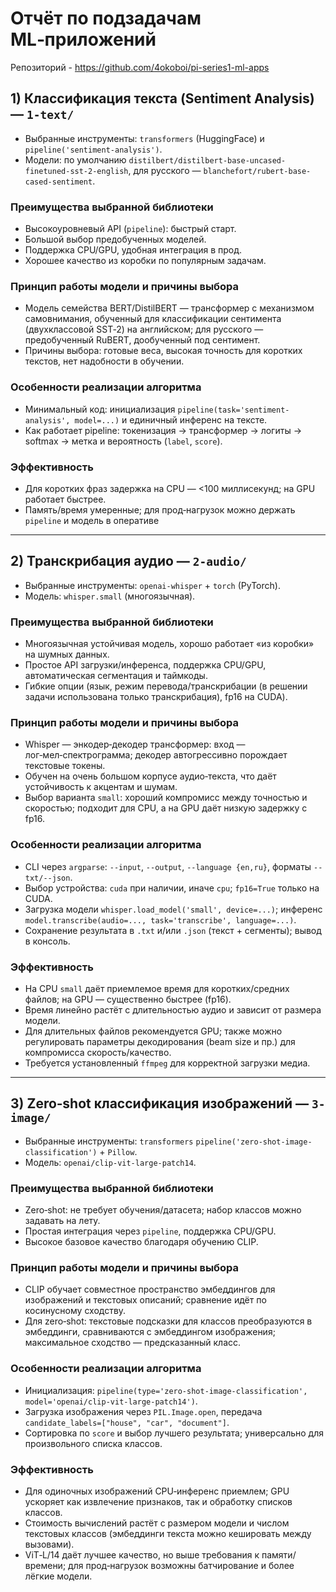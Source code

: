 # Отчёт по подзадачам ML‑приложений
Репозиторий - https://github.com/4okoboi/pi-series1-ml-apps
## 1) Классификация текста (Sentiment Analysis) — `1-text/`

- Выбранные инструменты: `transformers` (HuggingFace) и `pipeline('sentiment-analysis')`.
- Модели: по умолчанию `distilbert/distilbert-base-uncased-finetuned-sst-2-english`, для русского — `blanchefort/rubert-base-cased-sentiment`.

### Преимущества выбранной библиотеки
- Высокоуровневый API (`pipeline`): быстрый старт.
- Большой выбор предобученных моделей.
- Поддержка CPU/GPU, удобная интеграция в прод.
- Хорошее качество из коробки по популярным задачам.

### Принцип работы модели и причины выбора
- Модель семейства BERT/DistilBERT — трансформер с механизмом самовнимания, обученный для классификации сентимента (двухклассовой SST‑2) на английском; для русского — предобученный RuBERT, дообученный под сентимент.
- Причины выбора: готовые веса, высокая точность для коротких текстов, нет надобности в обучении.

### Особенности реализации алгоритма
- Минимальный код: инициализация `pipeline(task='sentiment-analysis', model=...)` и единичный инференс на тексте.
- Как работает pipeline: токенизация → трансформер → логиты → softmax → метка и вероятность (`label`, `score`).

### Эффективность
- Для коротких фраз задержка на CPU — <100 миллисекунд; на GPU работает быстрее.
- Память/время умеренные; для прод‑нагрузок можно держать `pipeline` и модель в оперативе

---

## 2) Транскрибация аудио — `2-audio/`

- Выбранные инструменты: `openai-whisper` + `torch` (PyTorch).
- Модель: `whisper.small` (многоязычная).

### Преимущества выбранной библиотеки
- Многоязычная устойчивая модель, хорошо работает «из коробки» на шумных данных.
- Простое API загрузки/инференса, поддержка CPU/GPU, автоматическая сегментация и таймкоды.
- Гибкие опции (язык, режим перевода/транскрибации (в решении задачи использована только транскрибация), fp16 на CUDA).

### Принцип работы модели и причины выбора
- Whisper — энкодер‑декодер трансформер: вход — лог‑мел‑спектрограмма; декодер автогрессивно порождает текстовые токены.
- Обучен на очень большом корпусе аудио‑текста, что даёт устойчивость к акцентам и шумам.
- Выбор варианта `small`: хороший компромисс между точностью и скоростью; подходит для CPU, а на GPU даёт низкую задержку с fp16.

### Особенности реализации алгоритма
- CLI через `argparse`: `--input`, `--output`, `--language {en,ru}`, форматы `--txt/--json`.
- Выбор устройства: `cuda` при наличии, иначе `cpu`; `fp16=True` только на CUDA.
- Загрузка модели `whisper.load_model('small', device=...)`; инференс `model.transcribe(audio=..., task='transcribe', language=...)`.
- Сохранение результата в `.txt` и/или `.json` (текст + сегменты); вывод в консоль.

### Эффективность
- На CPU `small` даёт приемлемое время для коротких/средних файлов; на GPU — существенно быстрее (fp16).
- Время линейно растёт с длительностью аудио и зависит от размера модели.
- Для длительных файлов рекомендуется GPU; также можно регулировать параметры декодирования (beam size и пр.) для компромисса скорость/качество.
- Требуется установленный `ffmpeg` для корректной загрузки медиа.

---

## 3) Zero‑shot классификация изображений — `3-image/`

- Выбранные инструменты: `transformers` `pipeline('zero-shot-image-classification')` + `Pillow`.
- Модель: `openai/clip-vit-large-patch14`.

### Преимущества выбранной библиотеки
- Zero‑shot: не требует обучения/датасета; набор классов можно задавать на лету.
- Простая интеграция через `pipeline`, поддержка CPU/GPU.
- Высокое базовое качество благодаря обучению CLIP.

### Принцип работы модели и причины выбора
- CLIP обучает совместное пространство эмбеддингов для изображений и текстовых описаний; сравнение идёт по косинусному сходству.
- Для zero‑shot: текстовые подсказки для классов преобразуются в эмбеддинги, сравниваются с эмбеддингом изображения; максимальное сходство — предсказанный класс.

### Особенности реализации алгоритма
- Инициализация: `pipeline(type='zero-shot-image-classification', model='openai/clip-vit-large-patch14')`.
- Загрузка изображения через `PIL.Image.open`, передача `candidate_labels=["house", "car", "document"]`.
- Сортировка по `score` и выбор лучшего результата; универсально для произвольного списка классов.

### Эффективность
- Для одиночных изображений CPU‑инференс приемлем; GPU ускоряет как извлечение признаков, так и обработку списков классов.
- Стоимость вычислений растёт с размером модели и числом текстовых классов (эмбеддинги текста можно кешировать между вызовами).
- ViT‑L/14 даёт лучшее качество, но выше требования к памяти/времени; для прод‑нагрузок возможны батчирование и более лёгкие модели.
